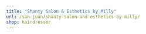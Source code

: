 ```yaml
---
title: "Shanty Salon & Esthetics by Milly"
url: /san-juan/shanty-salon-and-esthetics-by-milly/
shop: hairdresser
---
```

